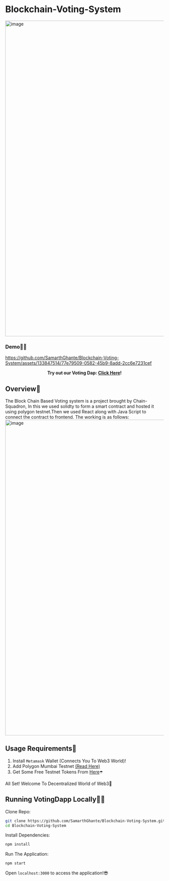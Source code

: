 Blockchain-Voting-System
=======
<img width="1000" alt="image" src="https://github.com/SamarthGhante/Blockchain-Voting-System/assets/144468120/fa05aacb-7e88-41ae-8056-622a599e6487">


### Demo👀👀

https://github.com/SamarthGhante/Blockchain-Voting-System/assets/133847514/77e79509-0582-45b9-8add-2cc6e7231cef

<div align="center" >

 <strong>Try out our Voting Dap:  <a href="https://votingdapp-chainsquadron.vercel.app/">Click Here</a>!</strong>


 
</div>

## Overview💜
The Block Chain Based Voting system is a project brought by Chain-Squadron, In this we used solidty to form a smart contract
 and hosted it using polygon testnet.Then we used React along with Java Script to connect the contract to frontend.
The working is as follows:
<img width="1000" alt="image" src="https://github.com/SamarthGhante/Blockchain-Voting-System/assets/144468120/c7f191e1-5103-4afc-8425-3b4a6d7d1508">


## Usage Requirements🤖
1. Install `Metamask` Wallet (Connects You To Web3 World)!
2. Add Polygon Mumbai Testnet <a href="https://www.alchemy.com/overviews/mumbai-testnet">(Read Here)</a></strong>
3. Get Some Free Testnet Tokens From <a href="https://mumbaifaucet.com/">Here</a></strong>☂️
<p>All Set! Welcome To Decentralized World of Web3🤩</p>




## Running VotingDapp Locally👨‍💻

Clone Repo:

```sh
git clone https://github.com/SamarthGhante/Blockchain-Voting-System.git
cd Blockchain-Voting-System
```

Install Dependencies:

```sh
npm install
```

Run The Application:

```sh
npm start
```
 Open `localhost:3000` to access the application!😎


